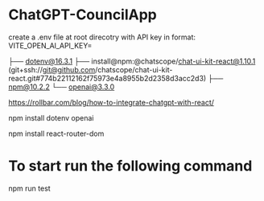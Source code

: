 # ChatGPT-CouncilApp

create a .env file at root direcotry with API key in format: VITE_OPEN_AI_API_KEY=<API KEY>

├── dotenv@16.3.1
├── install@npm:@chatscope/chat-ui-kit-react@1.10.1 (git+ssh://git@github.com/chatscope/chat-ui-kit-react.git#774b22112162f75973e4a8955b2d2358d3acc2d3)
├── npm@10.2.2
└── openai@3.3.0

https://rollbar.com/blog/how-to-integrate-chatgpt-with-react/

npm install dotenv openai

npm install react-router-dom

# To start run the following command

npm run test
